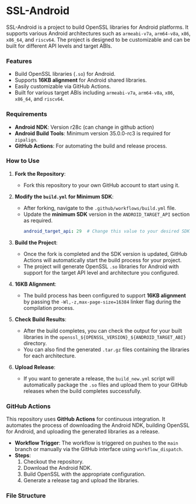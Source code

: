 # SSL-Android

SSL-Android is a project to build OpenSSL libraries for Android platforms. It supports various Android architectures such as `armeabi-v7a`, `arm64-v8a`, `x86`, `x86_64`, and `riscv64`. The project is designed to be customizable and can be built for different API levels and target ABIs.

### Features
- Build OpenSSL libraries (`.so`) for Android.
- Supports **16KB alignment** for Android shared libraries.
- Easily customizable via GitHub Actions.
- Built for various target ABIs including `armeabi-v7a`, `arm64-v8a`, `x86`, `x86_64`, and `riscv64`.

### Requirements
- **Android NDK**: Version r28c (can change in github action)
- **Android Build Tools**: Minimum version 35.0.0-rc3 is required for `zipalign`.
- **GitHub Actions**: For automating the build and release process.

### How to Use

1. **Fork the Repository**:
   - Fork this repository to your own GitHub account to start using it.

2. **Modify the `build.yml` for Minimum SDK**:
   - After forking, navigate to the `.github/workflows/build.yml` file.
   - Update the **minimum SDK** version in the `ANDROID_TARGET_API` section as required.
     ```yaml
     android_target_api: 29  # Change this value to your desired SDK version
     ```

3. **Build the Project**:
   - Once the fork is completed and the SDK version is updated, GitHub Actions will automatically start the build process for your project.
   - The project will generate OpenSSL `.so` libraries for Android with support for the target API level and architecture you configured.

4. **16KB Alignment**:
   - The build process has been configured to support **16KB alignment** by passing the `-Wl,-z,max-page-size=16384` linker flag during the compilation process.

5. **Check Build Results**:
   - After the build completes, you can check the output for your built libraries in the `openssl_${OPENSSL_VERSION}_${ANDROID_TARGET_ABI}` directory.
   - You can also find the generated `.tar.gz` files containing the libraries for each architecture.

6. **Upload Release**:
   - If you want to generate a release, the `build_new.yml` script will automatically package the `.so` files and upload them to your GitHub releases when the build completes successfully.

### GitHub Actions

This repository uses **GitHub Actions** for continuous integration. It automates the process of downloading the Android NDK, building OpenSSL for Android, and uploading the generated libraries as a release.

- **Workflow Trigger**: The workflow is triggered on pushes to the `main` branch or manually via the GitHub interface using `workflow_dispatch`.
- **Steps**: 
  1. Checkout the repository.
  2. Download the Android NDK.
  3. Build OpenSSL with the appropriate configuration.
  4. Generate a release tag and upload the libraries.

### File Structure

